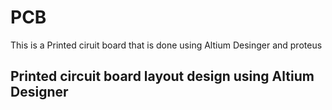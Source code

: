 # PCB
This is a Printed ciruit board that is done using Altium Desinger and proteus
## Printed circuit board layout design using Altium Designer 
